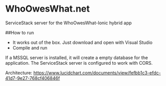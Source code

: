# WhoOwesWhat.net
ServiceStack server for the WhoOwesWhat-Ionic hybrid app

##How to run
- It works out of the box. Just download and open with Visual Studio
- Compile and run

If a MSSQL server is installed, it will create a empty database for the application.
The ServiceStack server is configured to work with CORS.

Architecture:
https://www.lucidchart.com/documents/view/fefbb1c3-efdc-41d7-9e27-768cf406846f

